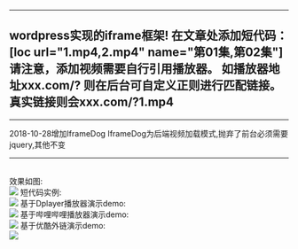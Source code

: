 --------------------------
wordpress实现的iframe框架!
在文章处添加短代码：<br>
[loc url="1.mp4,2.mp4" name="第01集,第02集"]
请注意，添加视频需要自行引用播放器。
如播放器地址xxx.com/?
则在后台可自定义正则进行匹配链接。
真实链接则会xxx.com/?1.mp4
--------------------------
--------------------------
2018-10-28增加IframeDog
IframeDog为后端视频加载模式,抛弃了前台必须需要jquery,其他不变

--------------------------
<br>
效果如图:<br>
<img src="https://ws1.sinaimg.cn/large/006ZDceQgy1fuk1cn40o0j311p0boq34.jpg">
短代码实例:<br>
<img src="https://ws1.sinaimg.cn/large/006ZDceQgy1fuk1cn3v6lj310u08wmx9.jpg">
基于Dplayer播放器演示demo:<br>
<img src="https://ws1.sinaimg.cn/large/006ZDceQgy1fuk1cngrfcj30s60iuavr.jpg">
基于哔哩哔哩播放器演示demo:<br>
<img src="https://ws1.sinaimg.cn/large/006ZDceQgy1fuk1faj1ibj30qh0kqwrn.jpg">
基于优酷外链演示demo:<br>
<img src="https://ws1.sinaimg.cn/large/006ZDceQgy1fuk1fm7if3j30ql0k940q.jpg">
